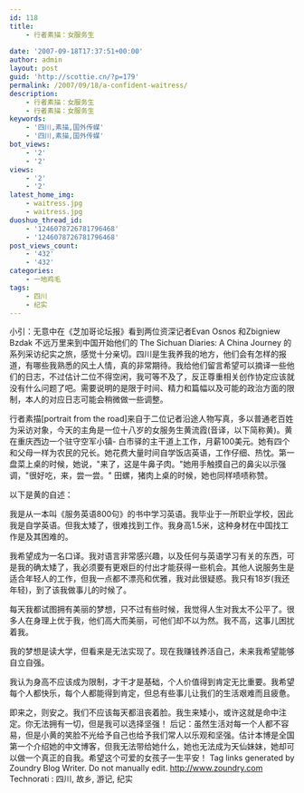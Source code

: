 ```yaml
---
id: 118
title:
    - 行者素描：女服务生
 
date: '2007-09-18T17:37:51+00:00'
author: admin
layout: post
guid: 'http://scottie.cn/?p=179'
permalink: /2007/09/18/a-confident-waitress/
description:
    - 行者素描：女服务生
    - 行者素描：女服务生
keywords:
    - '四川,素描,国外传媒'
    - '四川,素描,国外传媒'
bot_views:
    - '2'
    - '2'
views:
    - '2'
    - '2'
latest_home_img:
    - waitress.jpg
    - waitress.jpg
duoshuo_thread_id:
    - '1246078726781796468'
    - '1246078726781796468'
post_views_count:
    - '432'
    - '432'
categories:
    - 一地鸡毛
tags:
    - 四川
    - 纪实
---
```


小引：无意中在《芝加哥论坛报》看到两位资深记者Evan Osnos 和Zbigniew Bzdak 不远万里来到中国开始他们的 The Sichuan Diaries: A China Journey 的系列采访纪实之旅，感觉十分亲切。四川是生我养我的地方，他们会有怎样的报道，有哪些我熟悉的风土人情，真的非常期待。我给他们留言希望可以摘译一些他们的日志，不过估计二位不得空闲，我可等不及了，反正尊重相关创作协定应该就没有什么问题了吧。需要说明的是限于时间、精力和篇幅以及可能的政治方面的限制，本人的对应日志可能会稍微做一些调整。

行者素描[portrait from the road]来自于二位记者沿途人物写真，多以普通老百姓为采访对象，今天的主角是一位十八岁的女服务生黄流霞(音译，以下简称黄)。黄在重庆西边一个驻守空军小镇- 白市驿的主干道上工作，月薪100美元。她有四个和父母一样为农民的兄长。她花费大量时间自学饭店英语，工作仔细、热忱。第一盘菜上桌的时候，她说，"来了，这是牛鼻子肉。"她用手触摸自己的鼻尖以示强调，"很好吃，来，尝一尝。" 田螺，猪肉上桌的时候，她也同样啧啧称赞。

以下是黄的自述：

我是从一本叫《服务英语800句》的书中学习英语。我毕业于一所职业学校，因此我是自学英语。但我太矮了，很难找到工作。我身高1.5米，这种身材在中国找工作是及其困难的。

我希望成为一名口译。我对语言非常感兴趣，以及任何与英语学习有关的东西，可是我的确太矮了，我必须要有更艰巨的付出才能获得一些机会。其他人说服务生是适合年轻人的工作，但我一点都不漂亮和优雅，我对此很疑惑。我只有18岁(我还年轻)，到了该我做事儿的时候了。

每天我都试图拥有美丽的梦想，只不过有些时候，我觉得人生对我太不公平了。很多人在身理上优于我，他们高大而美丽，可他们却不以为然。我不高，这事儿困扰着我。

我的梦想是读大学，但看来是无法实现了。现在我赚钱养活自己，未来我希望能够自立自强。

我认为身高不应该成为限制，才干才是基础，个人价值得到肯定无比重要。我希望每个人都快乐，每个人都能得到肯定，但总有些事儿让我们的生活艰难而且疲惫。

即来之，则安之。我们不应该每天都沮丧着脸。我生来矮小，或许这就是命中注定。你无法拥有一切，但是我可以选择坚强！
后记：虽然生活对每一个人都不容易，但是小黄的笑脸不光给予自己也给予我们常人以乐观和坚强。估计本博是全国第一个介绍她的中文博客，但我无法带给她什么，她也无法成为天仙妹妹，她却可以做一个真正的自我。希望这个可爱的女孩子一生平安！
 Tag links generated by Zoundry Blog Writer. Do not manually edit. http://www.zoundry.com 
Technorati : 四川, 故乡, 游记, 纪实